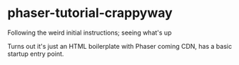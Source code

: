 # phaser-tutorial-crappyway
Following the weird initial instructions; seeing what's up

Turns out it's just an HTML boilerplate with Phaser coming CDN, has a basic
startup entry point.
